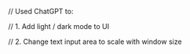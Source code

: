 // Used ChatGPT to: 

// 1. Add light / dark mode to UI 

// 2. Change text input area to scale with window size